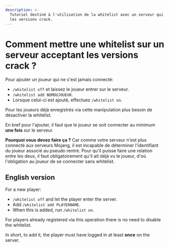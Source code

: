 ```yaml
---
description: >-
  Tutoriel destiné à l'utilisation de la whitelist avec un serveur qui autorise
  les versions crack.
---
```


# Comment mettre une whitelist sur un serveur acceptant les versions crack ?

Pour ajouter un joueur qui ne s'est jamais connecté:

* `/whitelist off` et laissez le joueur entrer sur le serveur.
* `/whitelist add NOMDUJOUEUR`.
* Lorsque celui-ci est ajouté, effectuez `/whitelist on`.

Pour les joueurs déjà enregistrés via cette manipulation plus besoin de désactiver la whitelist.

En bref pour l'ajouter, il faut que le joueur se soit connecter au minimum **une fois** sur le serveur.

**Pourquoi vous devez faire ça ?** Car comme votre serveur n'est plus connecté aux serveurs Mojang, il est incapable de déterminer l'identifiant du joueur associé au pseudo rentré. Pour qu'il puisse faire une relation entre les deux, il faut obligatoirement qu'il ait déjà vu le joueur, d'où l'obligation au joueur de se connecter sans whitelist.

## English version

For a new player:

* `/whitelist off` and let the player enter the server.
* Add `/whitelist add PLAYERNAME`.
* When this is added, run `/whitelist on`.

For players already registered via this operation there is no need to disable the whitelist.

In short, to add it, the player must have logged in at least **once** on the server.

